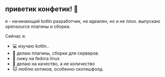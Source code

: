 ## приветик конфетик! 👋

я - начинающий kotlin разработчик, не идеален, но и не плох. выпускаю opensource плагины и сборки. 

Сейчас я:

- 💻 изучаю kotlin..
- 📅 делаю плагины, сборки для серверов.
- 🐧 сижу на fedora linux
- 🎯 делаю на качество, а не количество
- 🐱 люблю котиков, особенно скотишфолд.
